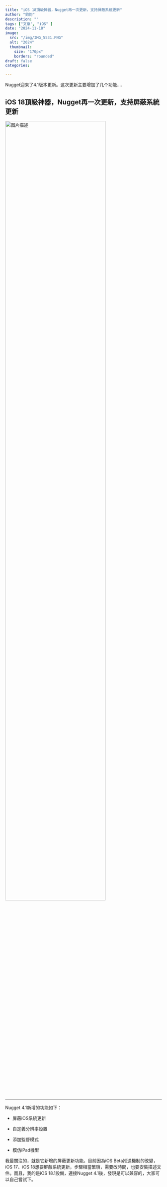 ```yaml
---
title: "iOS 18頂級神器，Nugget再一次更新，支持屏蔽系統更新"
author: "鈞鈞"
description: ""
tags: ["文章", "iOS" ]
date: "2024-11-18"
image:
  src: "/img/IMG_5531.PNG"
  alt: "2024"
  thumbnail:
    size: "170px"
    borders: "rounded"
draft: false
categories:

---
```


Nugget迎来了4.1版本更新。这次更新主要增加了几个功能....
<!--more-->

## **iOS 18頂級神器，Nugget再一次更新，支持屏蔽系統更新**

<a href="/img/IMG_5531.PNG " data-lightbox="image-1" data-title="我的图片">
    <img src="/img/IMG_5531.PNG " width="80%" alt="图片描述">
</a>

---

Nugget 4.1新增的功能如下：

-  屏蔽iOS系統更新

- 自定義分辨率設置

- 添加監督模式

- 模仿iPad機型

我最關注的，就是它新增的屏蔽更新功能。目前因為iOS Beta推送機制的改變，iOS 17、iOS 18想要屏蔽系統更新，步驟相當繁瑣，需要改時間，也要安裝描述文件。而且，我的是iOS 18.1設備，連接Nugget 4.1後，發現是可以兼容的，大家可以自己嘗試下。
